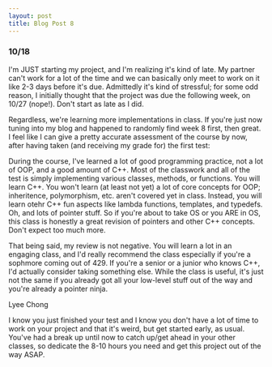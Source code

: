 ```yaml
---
layout: post
title: Blog Post 8
---
```


<h3>10/18</h3>

<p>I'm JUST starting my project, and I'm realizing it's kind of late. My partner can't work for a lot of the time and we can basically only meet
to work on it like 2-3 days before it's due. Admittedly it's kind of stressful; for some odd reason, I initially thought that the project was due
the following week, on 10/27 (nope!). Don't start as late as I did.</p>

<p>Regardless, we're learning more implementations in class. If you're just now tuning into my blog and happened to randomly find week 8 first, then great.
I feel like I can give a pretty accurate assessment of the course by now, after having taken (and receiving my grade for) the first test:</p>

<p>During the course, I've learned a lot of good programming practice, not a lot of OOP, and a good amount of C++. Most of the classwork and all of the test
is simply implementing various classes, methods, or functions. You will learn C++. You won't learn (at least not yet) a lot of core concepts for OOP;
inheritence, polymorphism, etc. aren't covered yet in class. Instead, you will learn otehr C++ fun aspects like lambda functions, templates,
and typedefs. Oh, and lots of pointer stuff. So if you're about to take OS or you ARE in OS, this class is honestly a great revision of pointers and
other C++ concepts. Don't expect too much more.</p>

<p>That being said, my review is not negative. You will learn a lot in an engaging class, and I'd really recommend the class
especially if you're a sophmore coming out of 429. If you're a senior or a junior who knows C++, I'd actually consider taking something else. While the class is
useful, it's just not the same if you already got all your low-level stuff out of the way and you're already a pointer ninja.</p>


Lyee Chong

<p>I know you just finished your test and I know you don't have a lot of time to work on your project and that it's weird, but get started early, as
usual. You've had a break up until now to catch up/get ahead in your other classes, so dedicate the 8-10 hours you need and get this project out of the 
way ASAP.</p>
